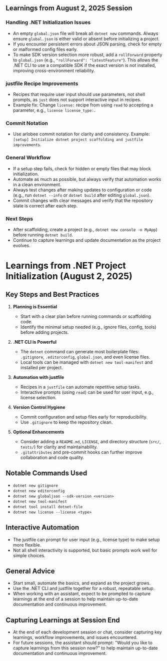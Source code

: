 ## Learnings from August 2, 2025 Session

### Handling .NET Initialization Issues
- An empty `global.json` file will break all `dotnet new` commands. Always ensure `global.json` is either valid or absent before initializing a project.
- If you encounter persistent errors about JSON parsing, check for empty or malformed config files early.
- To make SDK version selection more robust, add a `rollForward` property to `global.json` (e.g., `"rollForward": "latestFeature"`). This allows the .NET CLI to use a compatible SDK if the exact version is not installed, improving cross-environment reliability.

### justfile Recipe Improvements
- Recipes that require user input should use parameters, not shell prompts, as `just` does not support interactive input in recipes.
- Example fix: Change `license:` recipe from using `read` to accepting a parameter, e.g., `license license_type:`.

### Commit Notation
- Use arlobee commit notation for clarity and consistency. Example: `[setup] Initialize dotnet project scaffolding and justfile improvements`.

### General Workflow
- If a setup step fails, check for hidden or empty files that may block initialization.
- Automate as much as possible, but always verify that automation works in a clean environment.
- Always test changes after making updates to configuration or code (e.g., run `dotnet --info` or `dotnet build` after editing `global.json`).
- Commit changes with clear messages and verify that the repository state is correct after each step.

### Next Steps
- After scaffolding, create a project (e.g., `dotnet new console -n MyApp`) before running `dotnet build`.
- Continue to capture learnings and update documentation as the project evolves.
# Learnings from .NET Project Initialization (August 2, 2025)

## Key Steps and Best Practices

1. **Planning is Essential**
   - Start with a clear plan before running commands or scaffolding code.
   - Identify the minimal setup needed (e.g., ignore files, config, tools) before adding projects.

2. **.NET CLI is Powerful**
   - The `dotnet` command can generate most boilerplate files: `.gitignore`, `.editorconfig`, `global.json`, and even license files.
   - Local tools can be managed with `dotnet new tool-manifest` and installed per project.

3. **Automation with justfile**
   - Recipes in a `justfile` can automate repetitive setup tasks.
   - Interactive prompts (using `read`) can be used for user input, e.g., license selection.

4. **Version Control Hygiene**
   - Commit configuration and setup files early for reproducibility.
   - Use `.gitignore` to keep the repository clean.

5. **Optional Enhancements**
   - Consider adding a `README.md`, `LICENSE`, and directory structure (`src/`, `tests/`) for clarity and maintainability.
   - `.gitattributes` and pre-commit hooks can further improve collaboration and code quality.

## Notable Commands Used
- `dotnet new gitignore`
- `dotnet new editorconfig`
- `dotnet new globaljson --sdk-version <version>`
- `dotnet new tool-manifest`
- `dotnet tool install dotnet-file`
- `dotnet new license --license <type>`

## Interactive Automation
- The justfile can prompt for user input (e.g., license type) to make setup more flexible.
- Not all shell interactivity is supported, but basic prompts work well for simple choices.

## General Advice
- Start small, automate the basics, and expand as the project grows.
- Use the .NET CLI and justfile together for a robust, repeatable setup.
- When working with an assistant, expect to be prompted to capture learnings at the end of a session to help maintain up-to-date documentation and continuous improvement.

## Capturing Learnings at Session End
- At the end of each development session or chat, consider capturing key learnings, workflow improvements, and issues encountered.
- For future sessions, the assistant should prompt: "Would you like to capture learnings from this session now?" to help maintain up-to-date documentation and continuous improvement.

